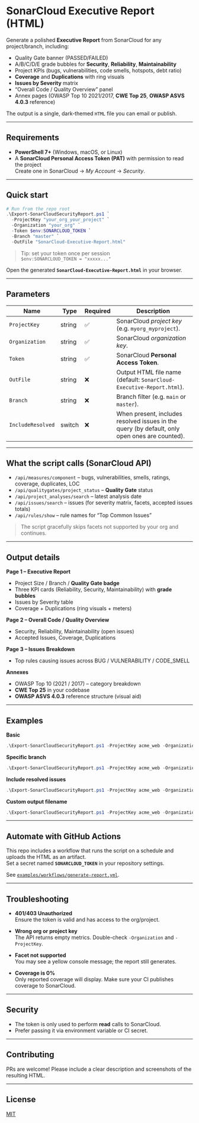 # SonarCloud Executive Report (HTML)

Generate a polished **Executive Report** from SonarCloud for any project/branch, including:

- Quality Gate banner (PASSED/FAILED)
- A/B/C/D/E grade bubbles for **Security**, **Reliability**, **Maintainability**
- Project KPIs (bugs, vulnerabilities, code smells, hotspots, debt ratio)
- **Coverage** and **Duplications** with ring visuals
- **Issues by Severity** matrix
- “Overall Code / Quality Overview” panel
- Annex pages (OWASP Top 10 2021/2017, **CWE Top 25**, **OWASP ASVS 4.0.3** reference)

The output is a single, dark-themed `HTML` file you can email or publish.

---

## Requirements

- **PowerShell 7+** (Windows, macOS, or Linux)
- A **SonarCloud Personal Access Token (PAT)** with permission to read the project  
  Create one in SonarCloud → *My Account* → *Security*.

---

## Quick start

```powershell
# Run from the repo root
.\Export-SonarCloudSecurityReport.ps1 `
  -ProjectKey "your_org_your_project" `
  -Organization "your_org" `
  -Token $env:SONARCLOUD_TOKEN `
  -Branch "master" `
  -OutFile "SonarCloud-Executive-Report.html"
```

> Tip: set your token once per session  
> ` $env:SONARCLOUD_TOKEN = "xxxxx..." `

Open the generated **`SonarCloud-Executive-Report.html`** in your browser.

---

## Parameters

| Name              | Type     | Required | Description                                                                                     |
|-------------------|----------|----------|-------------------------------------------------------------------------------------------------|
| `ProjectKey`      | string   | ✅       | SonarCloud *project key* (e.g. `myorg_myproject`).                                              |
| `Organization`    | string   | ✅       | SonarCloud *organization key*.                                                                  |
| `Token`           | string   | ✅       | SonarCloud **Personal Access Token**.                                                           |
| `OutFile`         | string   | ❌       | Output HTML file name (default: `SonarCloud-Executive-Report.html`).                            |
| `Branch`          | string   | ❌       | Branch filter (e.g. `main` or `master`).                                                        |
| `IncludeResolved` | switch   | ❌       | When present, includes resolved issues in the query (by default, only open ones are counted).   |

---

## What the script calls (SonarCloud API)

- `/api/measures/component` – bugs, vulnerabilities, smells, ratings, coverage, duplicates, LOC
- `/api/qualitygates/project_status` – **Quality Gate** status
- `/api/project_analyses/search` – latest analysis date
- `/api/issues/search` – issues (for severity matrix, facets, accepted issues totals)
- `/api/rules/show` – rule names for “Top Common Issues”

> The script gracefully skips facets not supported by your org and continues.

---

## Output details

**Page 1 – Executive Report**
- Project Size / Branch / **Quality Gate badge**
- Three KPI cards (Reliability, Security, Maintainability) with **grade bubbles**
- Issues by Severity table
- Coverage + Duplications (ring visuals + meters)

**Page 2 – Overall Code / Quality Overview**
- Security, Reliability, Maintainability (open issues)
- Accepted Issues, Coverage, Duplications

**Page 3 – Issues Breakdown**
- Top rules causing issues across BUG / VULNERABILITY / CODE_SMELL

**Annexes**
- OWASP Top 10 (2021 / 2017) – category breakdown
- **CWE Top 25** in your codebase
- **OWASP ASVS 4.0.3** reference structure (visual aid)

---

## Examples

**Basic**
```powershell
.\Export-SonarCloudSecurityReport.ps1 -ProjectKey acme_web -Organization acme -Token $env:SONARCLOUD_TOKEN
```

**Specific branch**
```powershell
.\Export-SonarCloudSecurityReport.ps1 -ProjectKey acme_web -Organization acme -Token $env:SONARCLOUD_TOKEN -Branch main
```

**Include resolved issues**
```powershell
.\Export-SonarCloudSecurityReport.ps1 -ProjectKey acme_web -Organization acme -Token $env:SONARCLOUD_TOKEN -IncludeResolved
```

**Custom output filename**
```powershell
.\Export-SonarCloudSecurityReport.ps1 -ProjectKey acme_web -Organization acme -Token $env:SONARCLOUD_TOKEN -OutFile .\distcme-report.html
```

---

## Automate with GitHub Actions

This repo includes a workflow that runs the script on a schedule and uploads the HTML as an artifact.  
Set a secret named **`SONARCLOUD_TOKEN`** in your repository settings.

See [`examples/workflows/generate-report.yml`](.github/workflows/generate-report.yml).

---

## Troubleshooting

- **401/403 Unauthorized**  
  Ensure the token is valid and has access to the org/project.

- **Wrong org or project key**  
  The API returns empty metrics. Double-check `-Organization` and `-ProjectKey`.

- **Facet not supported**  
  You may see a yellow console message; the report still generates.

- **Coverage is 0%**  
  Only reported coverage will display. Make sure your CI publishes coverage to SonarCloud.

---

## Security

- The token is only used to perform **read** calls to SonarCloud.  
- Prefer passing it via environment variable or CI secret.

---

## Contributing

PRs are welcome! Please include a clear description and screenshots of the resulting HTML.

---

## License

[MIT](LICENSE)

